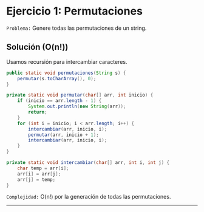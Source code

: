 # **Ejercicio 1: Permutaciones**

`Problema:` Genere todas las permutaciones de un string.

## **Solución (O(n!))**

Usamos recursión para intercambiar caracteres.

```java
public static void permutaciones(String s) {
    permutar(s.toCharArray(), 0);
}

private static void permutar(char[] arr, int inicio) {
    if (inicio == arr.length - 1) {
        System.out.println(new String(arr));
        return;
    }
    for (int i = inicio; i < arr.length; i++) {
        intercambiar(arr, inicio, i);
        permutar(arr, inicio + 1);
        intercambiar(arr, inicio, i);
    }
}

private static void intercambiar(char[] arr, int i, int j) {
    char temp = arr[i];
    arr[i] = arr[j];
    arr[j] = temp;
}
```

`Complejidad:` O(n!) por la generación de todas las permutaciones.

---
